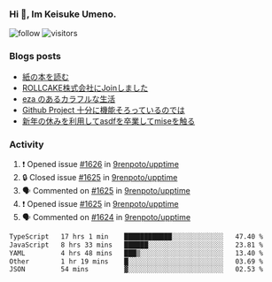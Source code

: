 ### Hi 👋, Im Keisuke Umeno.

<!--
**9renpoto/9renpoto** is a ✨ _special_ ✨ repository because its `README.md` (this file) appears on your GitHub profile.

Here are some ideas to get you started:

- 🔭 I’m currently working on ...
- 🌱 I’m currently learning ...
- 👯 I’m looking to collaborate on ...
- 🤔 I’m looking for help with ...
- 💬 Ask me about ...
- 📫 How to reach me: ...
- 😄 Pronouns: ...
- ⚡ Fun fact: ...
-->

![follow](https://img.shields.io/github/followers/9renpoto?label=Follow&style=social)
![visitors](https://komarev.com/ghpvc/?username=9renpoto&label=Profile%20views&color=0e75b6&style=flat)

### Blogs posts

<!-- BLOG-POST-LIST:START -->
- [紙の本を読む](https://9renpoto.win/entry/2024/02/25/reading-papar-book)
- [ROLLCAKE株式会社にJoinしました](https://9renpoto.win/entry/2024/02/11/join)
- [eza のあるカラフルな生活](https://9renpoto.win/entry/2024/02/01/eza)
- [Github Project 十分に機能そろっているのでは](https://9renpoto.win/entry/2024/01/14/gh-projects)
- [新年の休みを利用してasdfを卒業してmiseを触る](https://9renpoto.win/entry/2024/01/07/mise)
<!-- BLOG-POST-LIST:END -->

### Activity

<!--START_SECTION:activity-->
1. ❗ Opened issue [#1626](https://github.com/9renpoto/upptime/issues/1626) in [9renpoto/upptime](https://github.com/9renpoto/upptime)
2. 🔒 Closed issue [#1625](https://github.com/9renpoto/upptime/issues/1625) in [9renpoto/upptime](https://github.com/9renpoto/upptime)
3. 🗣 Commented on [#1625](https://github.com/9renpoto/upptime/issues/1625#issuecomment-1987042818) in [9renpoto/upptime](https://github.com/9renpoto/upptime)
4. ❗ Opened issue [#1625](https://github.com/9renpoto/upptime/issues/1625) in [9renpoto/upptime](https://github.com/9renpoto/upptime)
5. 🗣 Commented on [#1624](https://github.com/9renpoto/upptime/issues/1624#issuecomment-1987023590) in [9renpoto/upptime](https://github.com/9renpoto/upptime)
<!--END_SECTION:activity-->

<!--START_SECTION:waka-->

```txt
TypeScript   17 hrs 1 min    ████████████░░░░░░░░░░░░░   47.40 %
JavaScript   8 hrs 33 mins   ██████░░░░░░░░░░░░░░░░░░░   23.81 %
YAML         4 hrs 48 mins   ███▒░░░░░░░░░░░░░░░░░░░░░   13.40 %
Other        1 hr 19 mins    █░░░░░░░░░░░░░░░░░░░░░░░░   03.69 %
JSON         54 mins         ▓░░░░░░░░░░░░░░░░░░░░░░░░   02.53 %
```

<!--END_SECTION:waka-->
